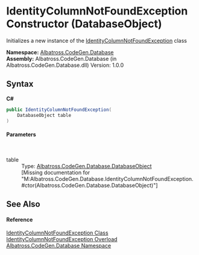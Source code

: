 # IdentityColumnNotFoundException Constructor (DatabaseObject)
 

Initializes a new instance of the <a href="5A7A6C19">IdentityColumnNotFoundException</a> class

**Namespace:**&nbsp;<a href="E11F5D98">Albatross.CodeGen.Database</a><br />**Assembly:**&nbsp;Albatross.CodeGen.Database (in Albatross.CodeGen.Database.dll) Version: 1.0.0

## Syntax

**C#**<br />
``` C#
public IdentityColumnNotFoundException(
	DatabaseObject table
)
```


#### Parameters
&nbsp;<dl><dt>table</dt><dd>Type: <a href="69114895">Albatross.CodeGen.Database.DatabaseObject</a><br />\[Missing <param name="table"/> documentation for "M:Albatross.CodeGen.Database.IdentityColumnNotFoundException.#ctor(Albatross.CodeGen.Database.DatabaseObject)"\]</dd></dl>

## See Also


#### Reference
<a href="5A7A6C19">IdentityColumnNotFoundException Class</a><br /><a href="E28E054C">IdentityColumnNotFoundException Overload</a><br /><a href="E11F5D98">Albatross.CodeGen.Database Namespace</a><br />